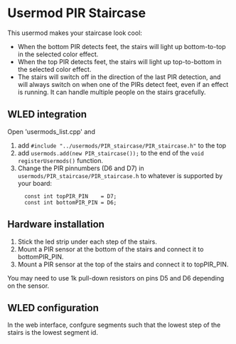 # Usermod PIR Staircase

This usermod makes your staircase look cool:

- When the bottom PIR detects feet, the stairs will light up bottom-to-top
  in the selected color effect.
- When the top PIR detects feet, the stairs will light up top-to-bottom
  in the selected color effect.
- The stairs will switch off in the direction of the last PIR detection, and
  will always switch on when one of the PIRs detect feet, even if an effect
  is running. It can handle multiple people on the stairs gracefully.

## WLED integration

Open 'usermods_list.cpp' and
1. add `#include "../usermods/PIR_staircase/PIR_staircase.h"` to the top
2. add `usermods.add(new PIR_staircase());` to the end of the `void registerUsermods()` function.
3. Change the PIR pinnumbers (D6 and D7) in `usermods/PIR_staircase/PIR_staircase.h` to whatever
   is supported by your board:
   ```
     const int topPIR_PIN    = D7;
     const int bottomPIR_PIN = D6;
   ```

## Hardware installation
1. Stick the led strip under each step of the stairs.
2. Mount a PIR sensor at the bottom of the stairs and connect it to bottomPIR_PIN.
3. Mount a PIR sensor at the top of the stairs and connect it to topPIR_PIN.

You may need to use 1k pull-down resistors on pins D5 and D6 depending on the sensor.

## WLED configuration
In the web interface, confgure  segments such that the lowest step
of the stairs is the lowest segment id.
